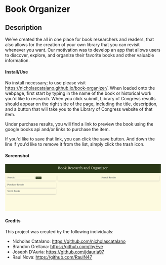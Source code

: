 # Book Organizer

## Description

We’ve created the all in one place for book researchers and readers, that also allows for the creation of your own library that you can revisit whenever you want. Our motivation was to develop an app that allows users to discover, explore, and organize their favorite books and other valuable information.

#### Install/Use

No install necessary; to use please visit https://nicholascatalano.github.io/book-organizer/. When loaded onto the webpage, first start by typing in the name of the book or historical work you'd like to research. When you click submit, Library of Congress results should appear on the right side of the page, including the title, description, and a button that will take you to the Library of Congress website of that item.

Under purchase results, you will find a link to preview the book using the google books api and/or links to purchase the item.

If you'd like to save that link, you can click the save button. And down the line if you'd like to remove it from the list, simply click the trash icon.

#### Screenshot

![Screenshot of webpage](/images/screenshot.png)

#### Credits

This project was created by the following individuals:

- Nicholas Catalano: https://github.com/nicholascatalano
- Brandon Orellana: https://github.com/ihyEve
- Joseph D'Auria: https://github.com/jdauria97
- Raul Nova: https://github.com/RaulN47
